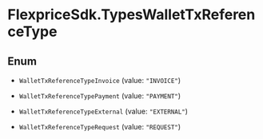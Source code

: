 # FlexpriceSdk.TypesWalletTxReferenceType

## Enum


* `WalletTxReferenceTypeInvoice` (value: `"INVOICE"`)

* `WalletTxReferenceTypePayment` (value: `"PAYMENT"`)

* `WalletTxReferenceTypeExternal` (value: `"EXTERNAL"`)

* `WalletTxReferenceTypeRequest` (value: `"REQUEST"`)


